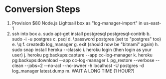 # Conversion Steps

1. Provision $80 Node.js Lightsail box as "log-manager-import" in us-east-1
2. ssh into box
  a. sudo apt-get install postgresql postgresql-contrib
  b. sudo -i -u postgres
  c. psql
  d. \password postgres (set to "postgres" too)
  e. \q
  f. createdb log_manager
  g. exit  (should now be "bitnami" again)
  h. sudo snap install heroku --classic
  i. heroku login (then login as your user)
  j. heroku pg:backups:capture --app cc-log-manager
  k. heroku pg:backups:download --app cc-log-manager
  l. pg_restore --verbose --clean --jobs=2 --no-acl --no-owner -h localhost -U postgres -d log_manager latest.dump
  m. WAIT A LONG TIME (1 HOUR?)